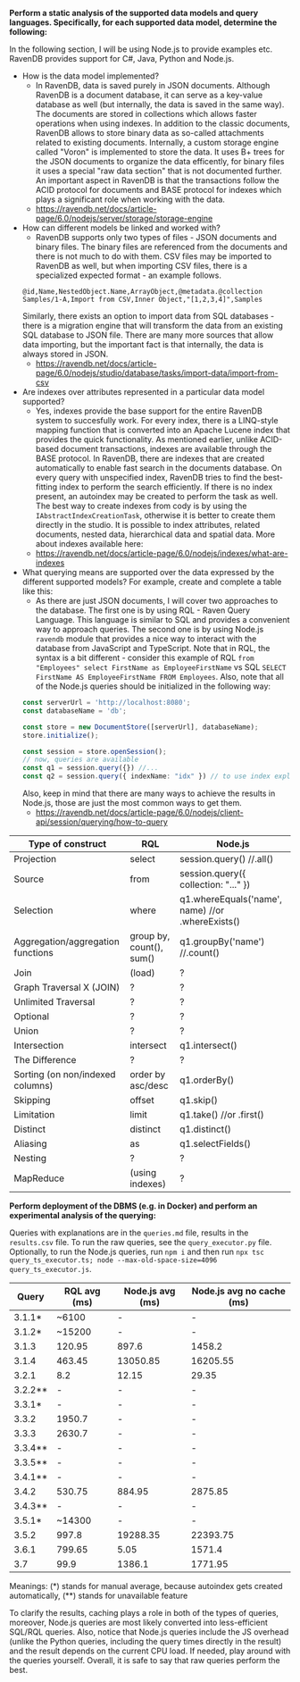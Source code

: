 **Perform a static analysis of the supported data models and query languages. Specifically, for each supported data model, determine the following:**

In the following section, I will be using Node.js to provide examples etc. RavenDB provides support for C#, Java, Python and Node.js.

- How is the data model implemented?
  - In RavenDB, data is saved purely in JSON documents. Although RavenDB is a document database, it can serve as a key-value database as well (but internally, the data is saved in the same way). The documents are stored in collections which allows faster operations when using indexes. In addition to the classic documents, RavenDB allows to store binary data as so-called attachments related to existing documents. Internally, a custom storage engine called "Voron" is implemented to store the data. It uses B+ trees for the JSON documents to organize the data efficently, for binary files it uses a special "raw data section" that is not documented further. An important aspect in RavenDB is that the transactions follow the ACID protocol for documents and BASE protocol for indexes which plays a significant role when working with the data.
  - https://ravendb.net/docs/article-page/6.0/nodejs/server/storage/storage-engine
- How can different models be linked and worked with?
  - RavenDB supports only two types of files - JSON documents and binary files. The binary files are referenced from the documents and there is not much to do with them. CSV files may be imported to RavenDB as well, but when importing CSV files, there is a specialized expected format - an example follows.
  ```csv
  @id,Name,NestedObject.Name,ArrayObject,@metadata.@collection
  Samples/1-A,Import from CSV,Inner Object,"[1,2,3,4]",Samples
  ```
  Similarly, there exists an option to import data from SQL databases - there is a migration engine that will transform the data from an existing SQL database to JSON file.
  There are many more sources that allow data importing, but the important fact is that internally, the data is always stored in JSON.
  - https://ravendb.net/docs/article-page/6.0/nodejs/studio/database/tasks/import-data/import-from-csv
- Are indexes over attributes represented in a particular data model supported?
  - Yes, indexes provide the base support for the entire RavenDB system to succesfully work. For every index, there is a LINQ-style mapping function that is converted into an Apache Lucene index that provides the quick functionality. As mentioned earlier, unlike ACID-based document transactions, indexes are available through the BASE protocol. In RavenDB, there are indexes that are created automatically to enable fast search in the documents database. On every query with unspecified index, RavenDB tries to find the best-fitting index to perform the search efficiently. If there is no index present, an autoindex may be created to perform the task as well. The best way to create indexes from cody is by using the `IAbstractIndexCreationTask`, otherwise it is better to create them directly in the studio. It is possible to index attributes, related documents, nested data, hierarchical data and spatial data. More about indexes available here:
  - https://ravendb.net/docs/article-page/6.0/nodejs/indexes/what-are-indexes
- What querying means are supported over the data expressed by the different supported models? For example, create and complete a table like this:
  - As there are just JSON documents, I will cover two approaches to the database. The first one is by using RQL - Raven Query Language. This language is similar to SQL and provides a convenient way to approach queries. The second one is by using Node.js `ravendb` module that provides a nice way to interact with the database from JavaScript and TypeScript. Note that in RQL, the syntax is a bit different - consider this example of RQL `from "Employees" select FirstName as EmployeeFirstName` vs SQL `SELECT FirstName AS EmployeeFirstName FROM Employees`. Also, note that all of the Node.js queries should be initialized in the following way:
  ```ts
  const serverUrl = 'http://localhost:8080';
  const databaseName = 'db';
  
  const store = new DocumentStore([serverUrl], databaseName);
  store.initialize();

  const session = store.openSession();
  // now, queries are available
  const q1 = session.query({}) //...
  const q2 = session.query({ indexName: "idx" }) // to use index explicitly
  ```
  Also, keep in mind that there are many ways to achieve the results in Node.js, those are just the most common ways to get them.
  - https://ravendb.net/docs/article-page/6.0/nodejs/client-api/session/querying/how-to-query


| Type of construct                 | RQL                      | Node.js                                          |
| --------------------------------- | ------------------------ | ------------------------------------------------ |
| Projection                        | select                   | session.query() //.all()                         |
| Source                            | from                     | session.query({ collection: "..." })             |
| Selection                         | where                    | q1.whereEquals('name', name) //or .whereExists() |
| Aggregation/aggregation functions | group by, count(), sum() | q1.groupBy('name') //.count()                    |
| Join                              | (load)                   | ?                                                |
| Graph Traversal  X (JOIN)         | ?                        | ?                                                |
| Unlimited Traversal               | ?                        | ?                                                |
| Optional                          | ?                        | ?                                                |
| Union                             | ?                        | ?                                                |
| Intersection                      | intersect                | q1.intersect()                                   |
| The Difference                    | ?                        | ?                                                |
| Sorting (on non/indexed columns)  | order by asc/desc        | q1.orderBy()                                     |
| Skipping                          | offset                   | q1.skip()                                        |
| Limitation                        | limit                    | q1.take() //or .first()                          |
| Distinct                          | distinct                 | q1.distinct()                                    |
| Aliasing                          | as                       | q1.selectFields()                                |
| Nesting                           | ?                        | ?                                                |
| MapReduce                         | (using indexes)          | ?                                                |

**Perform deployment of the DBMS (e.g. in Docker) and perform an experimental analysis of the querying:**

Queries with explanations are in the `queries.md` file, results in the `results.csv` file. To run the raw queries, see the `query_executor.py` file. Optionally, to run the Node.js queries, run `npm i` and then run `npx tsc query_ts_executor.ts; node --max-old-space-size=4096 query_ts_executor.js`. 

| Query   | RQL avg (ms) | Node.js avg (ms) | Node.js avg no cache (ms) |
| ------- | ------------ | ---------------- | ------------------------- |
| 3.1.1*  | ~6100        | -                | -                         |
| 3.1.2*  | ~15200       | -                | -                         |
| 3.1.3   | 120.95       | 897.6            | 1458.2                    |
| 3.1.4   | 463.45       | 13050.85         | 16205.55                  |
| 3.2.1   | 8.2          | 12.15            | 29.35                     |
| 3.2.2** | -            | -                | -                         |
| 3.3.1*  | -            | -                | -                         |
| 3.3.2   | 1950.7       | -                | -                         |
| 3.3.3   | 2630.7       | -                | -                         |
| 3.3.4** | -            | -                | -                         |
| 3.3.5** | -            | -                | -                         |
| 3.4.1** | -            | -                | -                         |
| 3.4.2   | 530.75       | 884.95           | 2875.85                   |
| 3.4.3** | -            | -                | -                         |
| 3.5.1*  | ~14300       | -                | -                         |
| 3.5.2   | 997.8        | 19288.35         | 22393.75                  |
| 3.6.1   | 799.65       | 5.05             | 1571.4                    |
| 3.7     | 99.9         | 1386.1           | 1771.95                   |

Meanings: (*) stands for manual average, because autoindex gets created automatically, (**) stands for unavailable feature

To clarify the results, caching plays a role in both of the types of queries, moreover, Node.js queries are most likely converted into less-efficient SQL/RQL queries. Also, notice that Node.js queries include the JS overhead (unlike the Python queries, including the query times directly in the result) and the result depends on the current CPU load. If needed, play around with the queries yourself. Overall, it is safe to say that raw queries perform the best.
